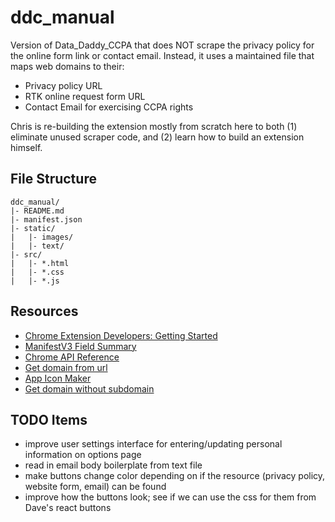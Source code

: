 # ddc_manual

Version of Data_Daddy_CCPA that does NOT scrape the privacy policy for the online form link or contact email.
Instead, it uses a maintained file that maps web domains to their:

- Privacy policy URL
- RTK online request form URL
- Contact Email for exercising CCPA rights

Chris is re-building the extension mostly from scratch here to both (1) eliminate unused scraper code,
and (2) learn how to build an extension himself.

## File Structure

```text
ddc_manual/
|- README.md
|- manifest.json
|- static/
|   |- images/
|   |- text/
|- src/
|   |- *.html
|   |- *.css
|   |- *.js
```

## Resources

- [Chrome Extension Developers: Getting Started](https://developer.chrome.com/docs/extensions/mv3/getstarted/)
- [ManifestV3 Field Summary](https://developer.chrome.com/docs/extensions/mv3/manifest/)
- [Chrome API Reference](https://developer.chrome.com/docs/extensions/reference/)
- [Get domain from url](https://w3collective.com/get-domain-name-url-javascript/)
- [App Icon Maker](https://appiconmaker.co/)
- [Get domain without subdomain](https://stackoverflow.com/questions/9752963/get-domain-name-without-subdomains-using-javascript)

## TODO Items

- improve user settings interface for entering/updating personal information on options page
- read in email body boilerplate from text file
- make buttons change color depending on if the resource (privacy policy, website form, email) can be found
- improve how the buttons look; see if we can use the css for them from Dave's react buttons
